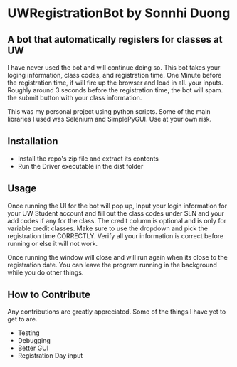 # UWRegistrationBot by Sonnhi Duong

## A bot that automatically registers for classes at UW
I have never used the bot and will continue doing so.
This bot takes your loging information, class codes, and registration time.
One Minute before the registration time, if will fire up the browser and load in all.
your inputs. Roughly around 3 seconds before the registration time, the bot will spam.
the submit button with your class information.

This was my personal project using python scripts. 
Some of the main libraries I used was Selenium and SimplePyGUI.
Use at your own risk.

## Installation
  * Install the repo's zip file and extract its contents
  * Run the Driver executable in the dist folder

## Usage
Once running the UI for the bot will pop up, 
Input your login information for your UW Student account and 
fill out the class codes under SLN and your add codes if any for the class.
The credit column is optional and is only for variable credit classes.
Make sure to use the dropdown and pick the registration time CORRECTLY.
Verify all your information is correct before running or else it will not work.

Once running the window will close and will run again when its close to the registration date.
You can leave the program running in the background while you do other things.

## How to Contribute
Any contributions are greatly appreciated.
Some of the things I have yet to get to are.
  * Testing 
  * Debugging
  * Better GUI
  * Registration Day input 
  
